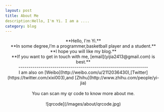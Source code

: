```yaml
---
layout: post
title: About Me
description:Hello, I'm Yi. I am a .... 
category: blog
---
```

<center>
**Hello, I'm Yi.**

<center>
**In some degree,I’m a programmer,basketball player and a student.**

<center>
**I hope you will like my blog.**

<center>
**If you want to get in touch with me, [email](yijia2413@gmail.com) is best.**
<br>
-----------------------------------------------------------------
<center>
I am also on [Weibo](http://weibo.com/u/2112036430),[Twitter](https://twitter.com/xixi003),and [Zhihu](http://www.zhihu.com/people/yi-jia)
<center>
<br>
You can scan my qr code to know more about me.
<center>
<br>
![qrcode](/images/about/qrcode.jpg)


